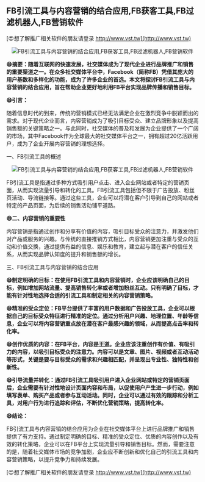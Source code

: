 ## **FB引流工具与内容营销的结合应用,FB获客工具,FB过滤机器人,FB营销软件**

[😍想了解推广相关软件的朋友请登录 http://www.vst.tw](http://www.vst.tw)

 <center><img src="https://vst.tw/MP4/tuiguang/png/3.png" alt="FB引流工具与内容营销的结合应用,FB获客工具,FB过滤机器人,FB营销软件"></center>

**😄摘要：随着互联网的快速发展，社交媒体成为了现代企业进行品牌推广和销售的重要渠道之一。在众多社交媒体平台中，Facebook（简称FB）凭借其庞大的用户基数和多样化的功能，成为了许多企业的首选。本文将探讨FB引流工具与内容营销的结合应用，旨在帮助企业更好地利用FB平台实现品牌传播和销售目标。**

**😄引言：**

随着信息时代的到来，传统的营销模式已经无法满足企业在激烈竞争中脱颖而出的需求。对于现代企业而言，内容营销成为了吸引目标受众、建立品牌形象以及提高销售额的关键策略之一。与此同时，社交媒体的普及和发展为企业提供了一个广阔的市场，其中Facebook作为全球最大的社交媒体平台之一，拥有超过20亿活跃用户，成为了企业开展内容营销的理想选择。

一、FB引流工具的概述

 <center><img src="https://vst.tw/MP4/tuiguang/png/3.png" alt="FB引流工具与内容营销的结合应用,FB获客工具,FB过滤机器人,FB营销软件"></center>

FB引流工具是指通过多种方式吸引用户点击、进入企业网站或者特定的营销页面，从而实现流量引导和转化的工具。FB引流工具包括但不限于广告投放、粉丝页活动、导流链接等。通过这些工具，企业可以将潜在客户引导到自己的网站或者特定的产品页面，为后续的销售活动铺平道路。

**😄二、内容营销的重要性**

内容营销是指通过创作和分享有价值的内容，吸引目标受众的注意力，并激发他们对产品或服务的兴趣。与传统的直接推销方式相比，内容营销更加注重与受众的互动和价值交换，通过提供有益的信息、娱乐和教育，建立起与潜在客户的信任关系，从而实现品牌认知度的提升和销售额的增长。

三、FB引流工具与内容营销的结合应用

**😄制定明确的目标：在使用FB引流工具和内容营销时，企业应该明确自己的目标，例如增加网站流量、提高销售转化率或者增加粉丝互动。只有明确了目标，才能有针对性地选择合适的引流工具和制定相关的内容营销策略。**

**😄精准的受众定位：FB平台提供了丰富的用户数据和广告投放工具，企业可以根据自己的目标受众特征进行精准的定位。通过分析用户兴趣、地理位置、年龄等信息，企业可以将内容营销重点放在潜在客户最感兴趣的领域，从而提高点击率和转化率。**

**😄创作优质的内容：在FB平台，内容是王道。企业应该注重创作有价值、有吸引力的内容，以吸引目标受众的注意力。内容可以是文章、图片、视频或者互动活动等形式，关键是要与目标受众的需求和兴趣相匹配，并呈现出专业性、独特性和创新性。**

**😄引导流量并转化：通过FB引流工具吸引用户进入企业网站或特定的营销页面后，企业需要有针对性地设计页面内容和布局，以促使用户产生进一步行动，例如填写表单、购买产品或者参与互动活动。同时，企业可以通过有效的跟踪和分析工具，对用户行为进行追踪和评估，不断优化营销策略，提高转化率。**

**😄结论：**

FB引流工具与内容营销的结合应用为企业在社交媒体平台上进行品牌推广和销售提供了有力支持。通过制定明确的目标、精准的受众定位、优质的内容创作以及有效的转化策略，企业可以在FB平台上实现流量引导和销售目标。然而，需要注意的是，随着社交媒体市场的竞争加剧，企业应不断创新和优化自己的引流工具和内容营销策略，以提升竞争力和持续发展。

[😍想了解推广相关软件的朋友请登录 http://www.vst.tw](http://www.vst.tw)



